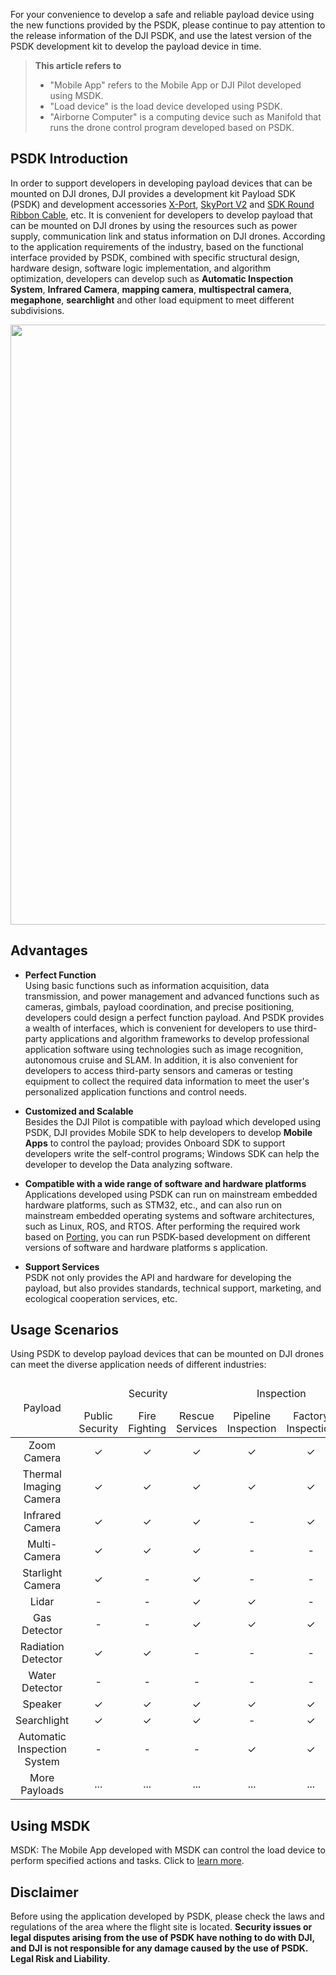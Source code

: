 For your convenience to develop a safe and reliable payload device using the new functions provided by the PSDK, please continue to pay attention to the release information of the DJI PSDK, and use the latest version of the PSDK development kit to develop the payload device in time.

> **This article refers to**
>
> * "Mobile App" refers to the Mobile App or DJI Pilot developed using MSDK.
> * "Load device" is the load device developed using PSDK.
> * "Airborne Computer" is a computing device such as Manifold that runs the drone control program developed based on PSDK.


## PSDK Introduction
In order to support developers in developing payload devices that can be mounted on DJI drones, DJI provides a development kit Payload SDK (PSDK) and development accessories [X-Port](https://store.dji.com/product/dji-x-port), [SkyPort V2](https://store.dji.com/product/psdk-development-kit-v2) and [SDK Round Ribbon Cable](https://store.dji.com/sg/product/osdk-round-ribbon-cable-set), etc. It is convenient for developers to develop payload that can be mounted on DJI drones by using the resources such as power supply, communication link and status information on DJI drones. According to the application requirements of the industry, based on the functional interface provided by PSDK, combined with specific structural design, hardware design, software logic implementation, and algorithm optimization, developers can develop such as **Automatic Inspection System**, **Infrared Camera**, **mapping camera**, **multispectral camera**, **megaphone**, **searchlight** and other load equipment to meet different subdivisions.


<div style="text-align: center"><p><span>
      <img src="https://terra-1-g.djicdn.com/84f990b0bbd145e6a3930de0c55d3b2b/admin/doc/66aacfac-d2b9-4cf5-bc5e-b87996ca304f.png" width="960" style="vertical-align:middle" alt/></span></p>
</div>


## Advantages

* ****Perfect Function****<br/>
  Using basic functions such as information acquisition, data transmission, and power management and advanced functions such as cameras, gimbals, payload coordination, and precise positioning, developers could design a perfect function payload. And PSDK provides a wealth of interfaces, which is convenient for developers to use third-party applications and algorithm frameworks to develop professional application software using technologies such as image recognition, autonomous cruise and SLAM. In addition, it is also convenient for developers to access third-party sensors and cameras or testing equipment to collect the required data information to meet the user's personalized application functions and control needs.

* ****Customized and Scalable****<br/>
  Besides the DJI Pilot is compatible with payload which developed using PSDK, DJI provides Mobile SDK to help developers to develop **Mobile Apps** to control the payload; provides Onboard SDK to support developers write the self-control programs; Windows SDK can help the developer to develop the Data analyzing software.

* **Compatible with a wide range of software and hardware platforms**<br/>
  Applications developed using PSDK can run on mainstream embedded hardware platforms, such as STM32, etc., and can also run on mainstream embedded operating systems and software architectures, such as Linux, ROS, and RTOS. After performing the required work based on [Porting](https://developer.dji.com/doc/payload-sdk-tutorial/en/quick-start/porting.html), you can run PSDK-based development on different versions of software and hardware platforms s application.

* ****Support Services****<br/>
  PSDK not only provides the API and hardware for developing the payload, but also provides standards, technical support, marketing, and ecological cooperation services, etc.


## Usage Scenarios

Using PSDK to develop payload devices that can be mounted on DJI drones can meet the diverse application needs of different industries:

<table id="t1">
  <thead style="text-align:center">
    <tr>
      <td rowspan="2" >Payload</td>
      <td colspan="3">Security</td>
      <td colspan="2">Inspection</td>
      <td colspan="3">Survey</td>
      <td colspan="2">Environment</td>
      <td colspan="1">More Industries</td>
    </tr>
    <tr>
      <td>Public Security</td>
      <td>Fire Fighting</td>
      <td>Rescue Services</td>
      <td>Pipeline Inspection</td>
      <td>Factory Inspection</td>
      <td>Geological Survey</td>
      <td>Urban Planning</td>
      <td>Resource</td>
      <td>Ecological Protection</td>
      <td>Biological Protection</td>
      <td>...</td>
    </tr>
  </thead>
  <tbody style="text-align:center">
    <tr>
      <td>Zoom Camera</td>
      <td> ✓ </td>
      <td> ✓ </td>
      <td> ✓ </td>
      <td> ✓ </td>
      <td> ✓ </td>
      <td> ✓ </td>
      <td> ✓ </td>
      <td> ✓ </td>
      <td> ✓ </td>
      <td> ✓ </td>
      <td> ... </td>
    </tr>
    <tr>
      <td>Thermal Imaging Camera</td>
      <td> ✓ </td>
      <td> ✓ </td>
      <td> ✓ </td>
      <td> ✓ </td>
      <td> ✓ </td>
      <td> - </td>
      <td> - </td>
      <td> ✓ </td>
      <td> ✓ </td>
      <td> ✓ </td>
      <td> ... </td>
    </tr>
    <tr>
      <td>Infrared Camera</td>
      <td> ✓ </td>
      <td> ✓ </td>
      <td> ✓ </td>
      <td> - </td>
      <td> ✓ </td>
      <td> - </td>
      <td> - </td>
      <td> ✓ </td>
      <td> ✓ </td>
      <td> ✓ </td>
      <td> ... </td>
    </tr>
    <tr>
      <td>Multi-Camera</td>
      <td> ✓ </td>
      <td> ✓ </td>
      <td> ✓ </td>
      <td> - </td>
      <td> - </td>
      <td> ✓ </td>
      <td> ✓ </td>
      <td> ✓ </td>
      <td> - </td>
      <td> - </td>
      <td> ... </td>
    </tr>
    <tr>
      <td>Starlight Camera</td>
      <td> ✓ </td>
      <td> - </td>
      <td> ✓ </td>
      <td> - </td>
      <td> - </td>
      <td> - </td>
      <td> - </td>
      <td> - </td>
      <td> - </td>
      <td> - </td>
      <td> ... </td>
    </tr>
    <tr>
      <td>Lidar</td>
      <td> - </td>
      <td> - </td>
      <td> ✓ </td>
      <td> ✓ </td>
      <td> - </td>
      <td> ✓ </td>
      <td> ✓ </td>
      <td> - </td>
      <td> - </td>
      <td> - </td>
      <td> ... </td>
    </tr>
    <tr>
      <td>Gas Detector</td>
      <td> - </td>
      <td> - </td>
      <td> ✓ </td>
      <td> ✓ </td>
      <td> ✓ </td>
      <td> - </td>
      <td> - </td>
      <td> - </td>
      <td> ✓ </td>
      <td> ✓ </td>
      <td> ... </td>
    </tr>
    <tr>
      <td>Radiation Detector</td>
      <td> ✓ </td>
      <td> ✓ </td>
      <td> - </td>
      <td> - </td>
      <td> - </td>
      <td> - </td>
      <td> - </td>
      <td> ✓ </td>
      <td> ✓ </td>
      <td> - </td>
      <td> ... </td>
    </tr>
    <tr>
      <td>Water Detector</td>
      <td> - </td>
      <td> - </td>
      <td> - </td>
      <td> - </td>
      <td> - </td>
      <td> - </td>
      <td> - </td>
      <td> - </td>
      <td> ✓ </td>
      <td> - </td>
      <td> ... </td>
    </tr>
    <tr>
      <td>Speaker</td>
      <td> ✓ </td>
      <td> ✓ </td>
      <td> ✓ </td>
      <td> ✓ </td>
      <td> ✓ </td>
      <td> - </td>
      <td> - </td>
      <td> - </td>
      <td> - </td>
      <td> - </td>
      <td> ... </td>
    </tr>
    <tr>
      <td>Searchlight</td>
      <td> ✓ </td>
      <td> ✓ </td>
      <td> ✓ </td>
      <td> - </td>
      <td> ✓ </td>
      <td> - </td>
      <td> - </td>
      <td> ✓ </td>
      <td> - </td>
      <td> - </td>
      <td> ... </td>
    </tr>
    <tr>
      <td>Automatic Inspection System</td>
      <td> - </td>
      <td> - </td>
      <td> - </td>
      <td> ✓ </td>
      <td> ✓ </td>
      <td> - </td>
      <td> - </td>
      <td> - </td>
      <td> - </td>
      <td> - </td>
      <td> ... </td>
    </tr>
    <tr>
    <tr>
      <td>More Payloads</td>
      <td> ... </td>
      <td> ... </td>
      <td> ... </td>
      <td> ... </td>
      <td> ... </td>
      <td> ... </td>
      <td> ... </td>
      <td> ... </td>
      <td> ... </td>
      <td> ... </td>
      <td> ... </td>
    </tr>
    </tr>
  </tbody>
</table>


## Using MSDK

MSDK: The Mobile App developed with MSDK can control the load device to perform specified actions and tasks. Click to [learn more](https://developer.dji.com/doc/mobile-sdk-tutorial/en/).

## Disclaimer

Before using the application developed by PSDK, please check the laws and regulations of the area where the flight site is located. **Security issues or legal disputes arising from the use of PSDK have nothing to do with DJI, and DJI is not responsible for any damage caused by the use of PSDK. Legal Risk and Liability**.